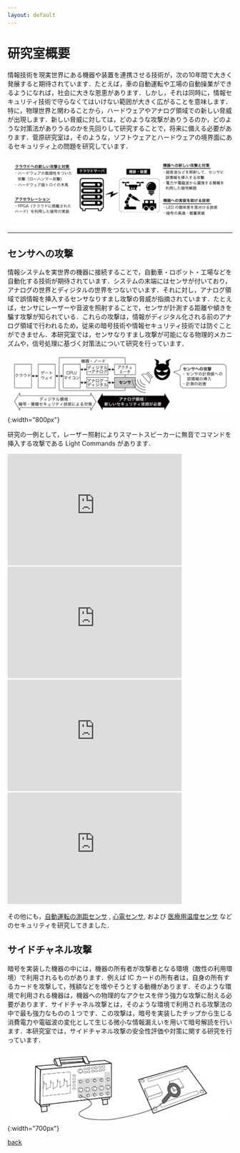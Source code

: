 ```yaml
---
layout: default
---
```


# 研究室概要

情報技術を現実世界にある機器や装置を連携させる技術が，次の10年間で大きく発展すると期待されています．たとえば，車の自動運転や工場の自動操業ができるようになれば，社会に大きな恩恵があります．しかし，それは同時に，情報セキュリティ技術で守らなくてはいけない範囲が大きく広がることを意味します．特に，物理世界と関わることから，ハードウェアやアナログ領域での新しい脅威が出現します．新しい脅威に対しては，どのような攻撃がありうるのか，どのような対策法がありうるのかを先回りして研究することで，将来に備える必要があります．菅原研究室は，そのような，ソフトウェアとハードウェアの境界面にあるセキュリティ上の問題を研究しています． 

![iot](fig/iot.png)

---

## センサへの攻撃

情報システムを実世界の機器に接続することで，自動車・ロボット・工場などを自動化する技術が期待されています．システムの末端にはセンサが付いており，アナログの世界とディジタルの世界をつないでいます．それに対し，アナログ領域で誤情報を挿入するセンサなりすまし攻撃の脅威が指摘されています．たとえば，センサにレーザーや音波を照射することで，センサが計測する距離や傾きを騙す攻撃が知られている．これらの攻撃は，情報がディジタル化される前のアナログ領域で行われるため，従来の暗号技術や情報セキュリティ技術では防ぐことができません．本研究室では，センサなりすまし攻撃が可能になる物理的メカニズムや，信号処理に基づく対策法について研究を行っています．

![sensor](fig/sensor.png){:width="800px"}

研究の一例として，レーザー照射によりスマートスピーカーに無音でコマンドを挿入する攻撃である Light Commands があります．

<iframe width="390" height="250" src="https://www.youtube.com/embed/ORji7Tz5GiI?rel=0&cc_load_policy=1" frameborder="0" allow="accelerometer; autoplay; encrypted-media; gyroscope; picture-in-picture" allowfullscreen></iframe>
<iframe width="390" height="250" src="https://www.youtube.com/embed/ihRAwc24nXw" frameborder="0" allow="accelerometer; autoplay; encrypted-media; gyroscope; picture-in-picture" allowfullscreen></iframe>
<iframe width="390" height="250" src="https://www.youtube.com/embed/iK2PtdQs77c" frameborder="0" allow="accelerometer; autoplay; encrypted-media; gyroscope; picture-in-picture" allowfullscreen></iframe>
<iframe width="390" height="250" src="https://www.youtube.com/embed/EtzP-mCwNAs" frameborder="0" allow="accelerometer; autoplay; encrypted-media; gyroscope; picture-in-picture" allowfullscreen></iframe>

その他にも，[自動運転の測距センサ](https://arxiv.org/abs/2210.09482) , 
[心電センサ](https://arxiv.org/abs/2108.08972), および
[医療用温度センサ](https://meridian.allenpress.com/bit/article/55/3/112/469795/)
などのセキュリティを研究してきました．

## サイドチャネル攻撃

暗号を実装した機器の中には，機器の所有者が攻撃者となる環境（敵性の利用環境）で利用されるものがあります．例えば IC カードの所有者は，自身の所有するカードを攻撃して，残額などを増やそうとする動機があります．そのような環境で利用される機器は，機器への物理的なアクセスを伴う強力な攻撃に耐える必要があります．サイドチャネル攻撃とは，そのような環境で利用される攻撃法の中で最も強力なものの１つです．この攻撃は，暗号を実装したチップから生じる消費電力や電磁波の変化として生じる微小な情報漏えいを用いて暗号解読を行います．本研究室では，サイドチャネル攻撃の安全性評価や対策に関する研究を行っています．

![sca](fig/sca.png){:width="700px"}


[back](./)
